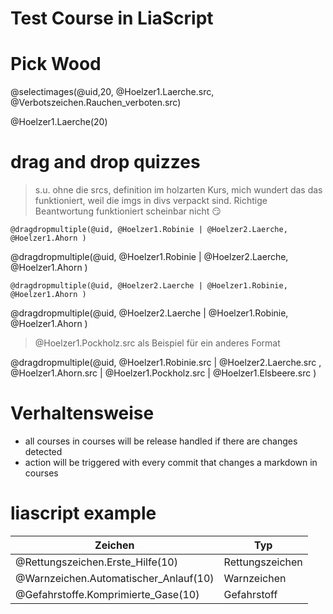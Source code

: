 <!--
author: Volker Göhler
email: volker.goehler@informatik.tu-freiberg.de
version: 0.0.18
edit: true
date: 2025-05-20
logo: https://raw.githubusercontent.com/Ifi-DiAgnostiK-Project/LiaScript-Courses/refs/heads/main/img/Logo_234px.png
comment: Test Course for the action release system

title : Test Course for Action Release System

tags:
    - Experimente

import: https://raw.githubusercontent.com/Ifi-DiAgnostiK-Project/LiaScript_DragAndDrop_Template/refs/heads/main/README.md
import: https://raw.githubusercontent.com/Ifi-DiAgnostiK-Project/Piktogramme/refs/heads/main/makros.md
import: https://raw.githubusercontent.com/Ifi-DiAgnostiK-Project/LiaScript_ImageQuiz/refs/heads/main/README.md
import: https://raw.githubusercontent.com/Ifi-DiAgnostiK-Project/Holzarten/refs/heads/main/makros.md

@style
.flex-container {
    display: flex;[](https://liascript.github.io/LiveEditor/liascript/index.html?#5)
    flex-wrap: wrap; /* Allows the items to wrap as needed */
    align-items: stretch;
    gap: 20px; /* Adds both horizontal and vertical spacing between items */
}

.flex-child {
    flex: 1;
    margin-right: 20px; /* Adds space between the columns */
}

@media (max-width: 600px) {
    .flex-child {
        flex: 100%; /* Makes the child divs take up the full width on slim devices */
        margin-right: 0; /* Removes the right margin */
    }
}
@end

-->

# Test Course in LiaScript

Pick Wood
===

@selectimages(@uid,20, @Hoelzer1.Laerche.src, @Verbotszeichen.Rauchen_verboten.src)

@Hoelzer1.Laerche(20)


# drag and drop quizzes

> s.u. ohne die srcs, definition im holzarten Kurs, mich wundert das das funktioniert, weil die imgs in divs verpackt sind.
> Richtige Beantwortung funktioniert scheinbar nicht 😏


`@dragdropmultiple(@uid, @Hoelzer1.Robinie | @Hoelzer2.Laerche, @Hoelzer1.Ahorn )`

@dragdropmultiple(@uid, @Hoelzer1.Robinie | @Hoelzer2.Laerche, @Hoelzer1.Ahorn )

`@dragdropmultiple(@uid, @Hoelzer2.Laerche | @Hoelzer1.Robinie, @Hoelzer1.Ahorn )`

@dragdropmultiple(@uid, @Hoelzer2.Laerche | @Hoelzer1.Robinie, @Hoelzer1.Ahorn )

> @Hoelzer1.Pockholz.src als Beispiel für ein anderes Format

@dragdropmultiple(@uid, @Hoelzer1.Robinie.src | @Hoelzer2.Laerche.src , @Hoelzer1.Ahorn.src | @Hoelzer1.Pockholz.src | @Hoelzer1.Elsbeere.src )

# Verhaltensweise

- all courses in courses will be release handled if there are changes detected
- action will be triggered with every commit that changes a markdown in courses

# liascript example

| Zeichen | Typ|
|--- | ---|
|@Rettungszeichen.Erste_Hilfe(10) | Rettungszeichen|
|@Warnzeichen.Automatischer_Anlauf(10) | Warnzeichen|
|@Gefahrstoffe.Komprimierte_Gase(10) | Gefahrstoff|

